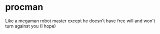 procman
=======

Like a megaman robot master except he doesn't have free will and won't turn against you (I hope)
